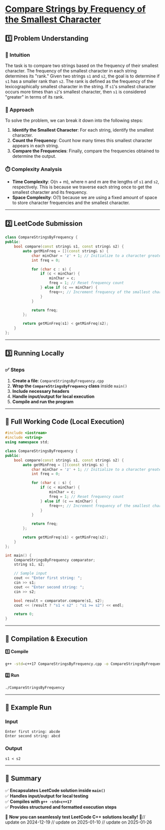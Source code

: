 # **[Compare Strings by Frequency of the Smallest Character](https://leetcode.com/problems/compare-strings-by-frequency-of-the-smallest-character/description/)**  

## **1️⃣ Problem Understanding**  
### **📌 Intuition**  
The task is to compare two strings based on the frequency of their smallest character. The frequency of the smallest character in each string determines its "rank." Given two strings `s1` and `s2`, the goal is to determine if `s1` has a smaller rank than `s2`. The rank is defined as the frequency of the lexicographically smallest character in the string. If `s1`'s smallest character occurs more times than `s2`'s smallest character, then `s1` is considered "greater" in terms of its rank.

### **🚀 Approach**  
To solve the problem, we can break it down into the following steps:
1. **Identify the Smallest Character**: For each string, identify the smallest character.
2. **Count the Frequency**: Count how many times this smallest character appears in each string.
3. **Compare the Frequencies**: Finally, compare the frequencies obtained to determine the output.

### **⏱️ Complexity Analysis**  
- **Time Complexity**: O(n + m), where n and m are the lengths of `s1` and `s2`, respectively. This is because we traverse each string once to get the smallest character and its frequency.
- **Space Complexity**: O(1) because we are using a fixed amount of space to store character frequencies and the smallest character.

---  

## **2️⃣ LeetCode Submission**  
```cpp
class CompareStringsByFrequency {
public:
    bool compare(const string& s1, const string& s2) {
        auto getMinFreq = [](const string& s) {
            char minChar = 'z' + 1; // Initialize to a character greater than 'z'
            int freq = 0;

            for (char c : s) {
                if (c < minChar) {
                    minChar = c;
                    freq = 1; // Reset frequency count
                } else if (c == minChar) {
                    freq++; // Increment frequency of the smallest character
                }
            }

            return freq;
        };

        return getMinFreq(s1) < getMinFreq(s2);
    }
};
```  

---  

## **3️⃣ Running Locally**  
### **✅ Steps**  
1. **Create a file**: `CompareStringsByFrequency.cpp`  
2. **Wrap the `CompareStringsByFrequency` class** inside `main()`  
3. **Include necessary headers**  
4. **Handle input/output for local execution**  
5. **Compile and run the program**  

---  

## **📝 Full Working Code (Local Execution)**  
```cpp
#include <iostream>
#include <string>
using namespace std;

class CompareStringsByFrequency {
public:
    bool compare(const string& s1, const string& s2) {
        auto getMinFreq = [](const string& s) {
            char minChar = 'z' + 1; // Initialize to a character greater than 'z'
            int freq = 0;

            for (char c : s) {
                if (c < minChar) {
                    minChar = c;
                    freq = 1; // Reset frequency count
                } else if (c == minChar) {
                    freq++; // Increment frequency of the smallest character
                }
            }

            return freq;
        };

        return getMinFreq(s1) < getMinFreq(s2);
    }
};

int main() {
    CompareStringsByFrequency comparator;
    string s1, s2;

    // Sample input
    cout << "Enter first string: ";
    cin >> s1;
    cout << "Enter second string: ";
    cin >> s2;

    bool result = comparator.compare(s1, s2);
    cout << (result ? "s1 < s2" : "s1 >= s2") << endl;

    return 0;
}
```  

---  

## **🔧 Compilation & Execution**  
#### **1️⃣ Compile**  
```bash
g++ -std=c++17 CompareStringsByFrequency.cpp -o CompareStringsByFrequency
```  

#### **2️⃣ Run**  
```bash
./CompareStringsByFrequency
```  

---  

## **🎯 Example Run**  
### **Input**  
```
Enter first string: abcde
Enter second string: abcd
```  
### **Output**  
```
s1 < s2
```  

---  

## **📌 Summary**  
✅ **Encapsulates LeetCode solution inside `main()`**  
✅ **Handles input/output for local testing**  
✅ **Compiles with `g++ -std=c++17`**  
✅ **Provides structured and formatted execution steps**  

🚀 **Now you can seamlessly test LeetCode C++ solutions locally!** 🚀// update on 2024-12-19
// update on 2025-01-10
// update on 2025-01-26
